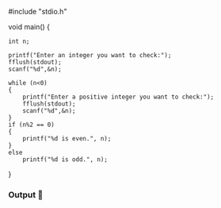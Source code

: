 #include "stdio.h"

void main()
{

	int n;

	printf("Enter an integer you want to check:");
	fflush(stdout);
	scanf("%d",&n);

	while (n<0)
	{
		printf("Enter a positive integer you want to check:");
		fflush(stdout);
		scanf("%d",&n);
	}
	if (n%2 == 0)
	{
		printf("%d is even.", n);
	}
	else
		printf("%d is odd.", n);


}


### Output 🎥
[](https://github.com/Karim-Ahmed-Elgohary/Mastering-Embedded-Diploma/raw/refs/heads/main/Term_1/Videos/a1%20o1.mp4)













